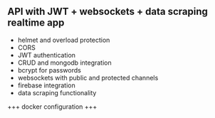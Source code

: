 ## API with JWT + websockets + data scraping realtime app ##

- helmet and overload protection
- CORS
- JWT authentication
- CRUD and mongodb integration
- bcrypt for passwords
- websockets with public and protected channels
- firebase integration
- data scraping functionality

+++ docker configuration +++